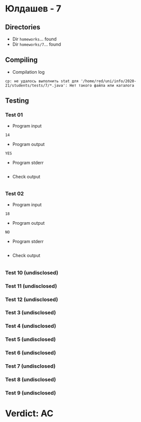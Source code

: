 # Юлдашев - 7
## Directories
- Dir `homeworks`... found
- Dir `homeworks/7`... found
## Compiling
- Compilation log
```
cp: не удалось выполнить stat для '/home/red/uni/info/2020-21/students/tests/7/*.java': Нет такого файла или каталога

```
## Testing
### Test 01
- Program input
```
14

```
- Program output
```
YES

```
- Program stderr
```

```
- Check output
```

```
### Test 02
- Program input
```
18

```
- Program output
```
NO

```
- Program stderr
```

```
- Check output
```

```
### Test 10 (undisclosed)
### Test 11 (undisclosed)
### Test 12 (undisclosed)
### Test 3 (undisclosed)
### Test 4 (undisclosed)
### Test 5 (undisclosed)
### Test 6 (undisclosed)
### Test 7 (undisclosed)
### Test 8 (undisclosed)
### Test 9 (undisclosed)
# Verdict: AC
